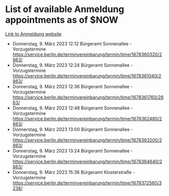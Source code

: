 # List of available Anmeldung appointments as of $NOW
[Link to Anmeldung website](https://service.berlin.de/terminvereinbarung/termin/tag.php?termin=1&anliegen[]=120686&dienstleisterlist=122210,122217,327316,122219,327312,122227,327314,122231,327346,122243,327348,122254,122252,329742,122260,329745,122262,329748,122271,327278,122273,327274,122277,327276,330436,122280,327294,122282,327290,122284,327292,122291,327270,122285,327266,122286,327264,122296,327268,150230,329760,122297,327286,122294,327284,122312,329763,122314,329775,122304,327330,122311,327334,122309,327332,317869,122281,327352,122279,329772,122283,122276,327324,122274,327326,122267,329766,122246,327318,122251,327320,122257,327322,122208,327298,122226,327300&herkunft=http%3A%2F%2Fservice.berlin.de%2Fdienstleistung%2F120686%2F)
- Donnerstag, 9. März 2023 12:12 Bürgeramt Sonnenallee - Vorzugstermine https://service.berlin.de/terminvereinbarung/termin/time/1678360320/2863/
- Donnerstag, 9. März 2023 12:24 Bürgeramt Sonnenallee - Vorzugstermine https://service.berlin.de/terminvereinbarung/termin/time/1678361040/2863/
- Donnerstag, 9. März 2023 12:36 Bürgeramt Sonnenallee - Vorzugstermine https://service.berlin.de/terminvereinbarung/termin/time/1678361760/2863/
- Donnerstag, 9. März 2023 12:48 Bürgeramt Sonnenallee - Vorzugstermine https://service.berlin.de/terminvereinbarung/termin/time/1678362480/2863/
- Donnerstag, 9. März 2023 13:00 Bürgeramt Sonnenallee - Vorzugstermine https://service.berlin.de/terminvereinbarung/termin/time/1678363200/2863/
- Donnerstag, 9. März 2023 13:24 Bürgeramt Sonnenallee - Vorzugstermine https://service.berlin.de/terminvereinbarung/termin/time/1678364640/2863/
- Donnerstag, 9. März 2023 15:36 Bürgeramt Klosterstraße - Vorzugstermine https://service.berlin.de/terminvereinbarung/termin/time/1678372560/3238/
